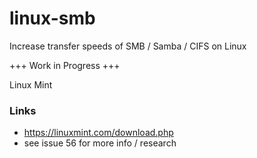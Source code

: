 # linux-smb
Increase transfer speeds of SMB / Samba / CIFS on Linux

+++ Work in Progress +++

Linux Mint

### Links
- https://linuxmint.com/download.php
- see issue 56 for more info / research
